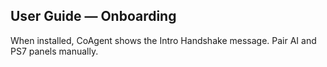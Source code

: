 ## User Guide — Onboarding
When installed, CoAgent shows the Intro Handshake message. Pair AI and PS7 panels manually.
